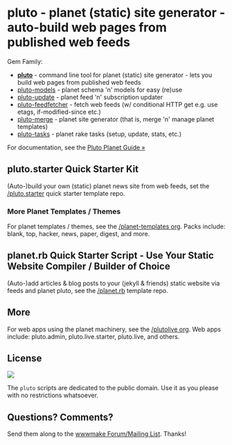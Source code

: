 # pluto - planet (static) site generator - auto-build web pages from published web feeds

Gem Family:

- [**pluto**](pluto) - command line tool for planet (static) site generator - lets you build web pages from published web feeds
- [pluto-models](pluto-models) - planet schema 'n' models for easy (re)use
- [pluto-update](pluto-update) - planet feed 'n' subscription updater
- [pluto-feedfetcher](pluto-feedfetcher) - fetch web feeds (w/ conditional HTTP get e.g. use etags, if-modified-since etc.)
- [pluto-merge](pluto-merge) - planet site generator (that is, merge 'n' manage planet templates)
- [pluto-tasks](pluto-tasks) - planet rake tasks (setup, update, stats, etc.)


For documentation, see the [Pluto Planet Guide »](http://feedreader.github.io)


## pluto.starter Quick Starter Kit 

(Auto-)build your own (static) planet news site from web feeds, set the [/pluto.starter](https://github.com/feedreader/pluto.starter) quick starter template repo.

### More Planet Templates / Themes

For planet templates / themes, see the [/planet-templates org](https://github.com/planet-templates). Packs include:  blank, top, hacker, news, paper, digest, and more.



## planet.rb Quick Starter Script - Use Your Static Website Compiler / Builder of Choice

(Auto-)add articles & blog posts to your (jekyll & friends) static website via feeds and planet pluto, see the [/planet.rb](https://github.com/feedreader/planet.rb) template repo.


## More

For web apps using the planet machinery, see the [/plutolive org](https://github.com/plutolive).
Web apps include:
pluto.admin, pluto.live.starter, pluto.live, and others.



## License

![](https://publicdomainworks.github.io/buttons/zero88x31.png)

The `pluto` scripts are dedicated to the public domain.
Use it as you please with no restrictions whatsoever.


## Questions? Comments?

Send them along to the [wwwmake Forum/Mailing List](http://groups.google.com/group/wwwmake).
Thanks!
